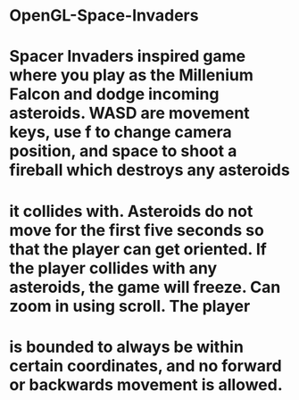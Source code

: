 # OpenGL-Space-Invaders
# Spacer Invaders inspired game where you play as the Millenium Falcon and dodge incoming asteroids. WASD are movement keys, use f to change camera position, and space to shoot a fireball which destroys any asteroids
# it collides with. Asteroids do not move for the first five seconds so that the player can get oriented. If the player collides with any asteroids, the game will freeze. Can zoom in using scroll. The player 
# is bounded to always be within certain coordinates, and no forward or backwards movement is allowed. 

